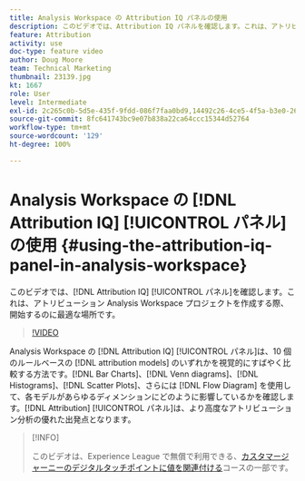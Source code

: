 ```yaml
---
title: Analysis Workspace の Attribution IQ パネルの使用
description: このビデオでは、Attribution IQ パネルを確認します。これは、アトリビューション Analysis Workspace プロジェクトを作成する際、開始するのに最適な場所です。
feature: Attribution
activity: use
doc-type: feature video
author: Doug Moore
team: Technical Marketing
thumbnail: 23139.jpg
kt: 1667
role: User
level: Intermediate
exl-id: 2c265c0b-5d5e-435f-9fdd-086f7faa0bd9,14492c26-4ce5-4f5a-b3e0-2605f59cfca9
source-git-commit: 8fc641743bc9e07b838a22ca64ccc15344d52764
workflow-type: tm+mt
source-wordcount: '129'
ht-degree: 100%

---
```


# Analysis Workspace の [!DNL Attribution IQ] [!UICONTROL パネル]の使用 {#using-the-attribution-iq-panel-in-analysis-workspace}

このビデオでは、[!DNL Attribution IQ] [!UICONTROL パネル]を確認します。これは、アトリビューション Analysis Workspace プロジェクトを作成する際、開始するのに最適な場所です。

>[!VIDEO](https://video.tv.adobe.com/v/23139/?quality=12&learn=on)

Analysis Workspace の [!DNL Attribution IQ] [!UICONTROL パネル]は、10 個のルールベースの [!DNL attribution models] のいずれかを視覚的にすばやく比較する方法です。[!DNL Bar Charts]、[!DNL Venn diagrams]、[!DNL Histograms]、[!DNL Scatter Plots]、さらには [!DNL Flow Diagram] を使用して、各モデルがあらゆるディメンションにどのように影響しているかを確認します。[!DNL Attribution] [!UICONTROL パネル]は、より高度なアトリビューション分析の優れた出発点となります。

>[!INFO]
>
> このビデオは、Experience League で無償で利用できる、[カスタマージャーニーのデジタルタッチポイントに値を関連付ける](https://experienceleague.adobe.com/?recommended=Analytics-U-1-2020.2&amp;lang=ja)コースの一部です。